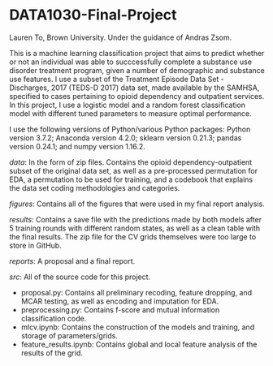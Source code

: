 # DATA1030-Final-Project

Lauren To, Brown University. Under the guidance of Andras Zsom.

This is a machine learning classification project that aims to predict whether or not an individual was able to succcessfully complete a substance use disorder treatment program, given a number of demographic and substance use features. I use a subset of the Treatment Episode Data Set - Discharges, 2017 (TEDS-D 2017) data set, made available by the SAMHSA, specified to cases pertaining to opioid dependency and outpatient services. In this project, I use a logistic model and a random forest classification model with different tuned parameters to measure optimal performance. 

I use the following versions of Python/various Python packages: Python version 3.7.2; Anaconda version 4.2.0; sklearn version 0.21.3; pandas version 0.24.1; and numpy version 1.16.2. 

*data*: In the form of zip files. Contains the opioid dependency-outpatient subset of the original data set, as well as a pre-processed permutation for EDA, a permutation to be used for training, and a codebook that explains the data set coding methodologies and categories. 

*figures*: Contains all of the figures that were used in my final report analysis.

*results*: Contains a save file with the predictions made by both models after 5 training rounds with different random states, as well as a clean table with the final results. The zip file for the CV grids themselves were too large to store in GitHub.

*reports*: A proposal and a final report.

*src*: All of the source code for this project.
- proposal.py: Contains all preliminary recoding, feature dropping, and MCAR testing, as well as encoding and imputation for EDA.
- preprocessing.py: Contains f-score and mutual information classification code.
- mlcv.ipynb: Contains the construction of the models and training, and storage of parameters/grids. 
- feature_results.ipynb: Contains global and local feature analysis of the results of the grid. 
